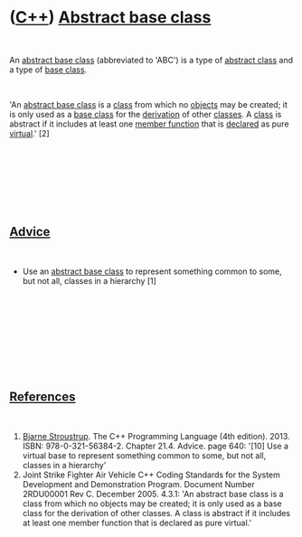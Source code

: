 



 

 

 

 

 

([C++](Cpp.htm)) [Abstract base class](CppAbstractBaseClass.htm)
================================================================

 

An [abstract base class](CppAbstractBaseClass.htm) (abbreviated to
'ABC') is a type of [abstract class](CppAbstractClass.htm) and a type of
[base class](CppBaseClass.htm).

 

'An [abstract base class](CppAbstractBaseClass.htm) is a
[class](CppClass.htm) from which no [objects](CppObject.htm) may be
created; it is only used as a [base class](CppBaseClass.htm) for the
[derivation](CppDerivedClass.htm) of other [classes](CppClass.htm). A
[class](CppClass.htm) is abstract if it includes at least one [member
function](CppMemberFunction.htm) that is [declared](CppDeclaration.htm)
as pure [virtual](CppVirtual.htm).' \[2\]

 

 

 

 

[Advice](CppAdvice.htm)
-----------------------

 

-   Use an [abstract base class](CppAbstractBaseClass.htm) to represent
    something common to some, but not all, classes in a hierarchy \[1\]

 

 

 

 

 

[References](CppReferences.htm)
-------------------------------

 

1.  [Bjarne Stroustrup](CppBjarneStroustrup.htm). The C++ Programming
    Language (4th edition). 2013. ISBN: 978-0-321-56384-2. Chapter 21.4.
    Advice. page 640: '\[10\] Use a virtual base to represent something
    common to some, but not all, classes in a hierarchy'
2.  Joint Strike Fighter Air Vehicle C++ Coding Standards for the System
    Development and Demonstration Program. Document Number 2RDU00001
    Rev C. December 2005. 4.3.1: 'An abstract base class is a class from
    which no objects may be created; it is only used as a base class for
    the derivation of other classes. A class is abstract if it includes
    at least one member function that is declared as pure virtual.'

 

 

 

 

 





 



